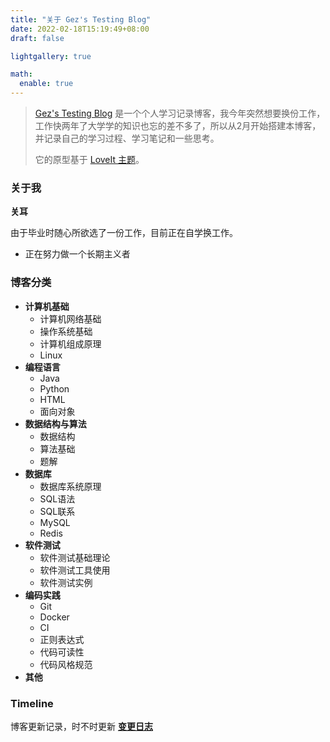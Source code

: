 ```yaml
---
title: "关于 Gez's Testing Blog"
date: 2022-02-18T15:19:49+08:00
draft: false

lightgallery: true

math:
  enable: true
---
```



> [Gez's Testing Blog](https://github.com/Gez-GitHub/gez.testing.blog) 是一个个人学习记录博客，我今年突然想要换份工作，工作快两年了大学学的知识也忘的差不多了，所以从2月开始搭建本博客，并记录自己的学习过程、学习笔记和一些思考。
>
> 它的原型基于 [LoveIt 主题](https://github.com/dillonzq/LoveIt)。


### 关于我

**关耳**

由于毕业时随心所欲选了一份工作，目前正在自学换工作。

* 正在努力做一个长期主义者

### 博客分类

* **计算机基础**
  * 计算机网络基础
  * 操作系统基础
  * 计算机组成原理
  * Linux
* **编程语言**
  * Java
  * Python
  * HTML
  * 面向对象
* **数据结构与算法**
  * 数据结构
  * 算法基础
  * 题解
* **数据库**
  * 数据库系统原理
  * SQL语法
  * SQL联系
  * MySQL
  * Redis
* **软件测试**
  * 软件测试基础理论
  * 软件测试工具使用
  * 软件测试实例
* **编码实践**
  * Git
  * Docker
  * CI
  * 正则表达式
  * 代码可读性
  * 代码风格规范
* **其他**


### Timeline
博客更新记录，时不时更新 **[变更日志](/timeline/)**





